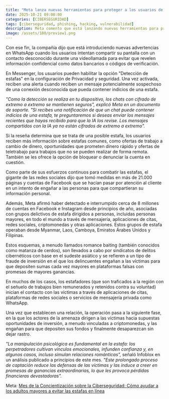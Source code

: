 ```yaml
---
title: "Meta lanza nuevas herramientas para proteger a los usuarios de WhatsApp y Messenger de las estafas"
date: 2025-10-21 09:00:00 
categories: [CIBERSEGURIDAD]
tags: [ciberseguridad, phishing, hacking, vulnerabilidad]
description: Meta comento que está lanzando nuevas herramientas para proteger a los usuarios de Messenger y WhatsApp de posibles estafas.
image: /assets/180/preview1.png
---
```


Con ese fin, la compañía dijo que está introduciendo nuevas advertencias en WhatsApp cuando los usuarios intentan compartir su pantalla con un contacto desconocido durante una videollamada para evitar que revelen información confidencial como datos bancarios o códigos de verificación.

En Messenger, los usuarios pueden habilitar la opción "Detección de estafas" en la configuración de Privacidad y seguridad. Una vez activada, reciben una alerta cuando reciben un mensaje potencialmente sospechoso de una conexión desconocida que pueda contener indicios de una estafa.

*"Como la detección se realiza en tu dispositivo, los chats con cifrado de extremo a extremo se mantienen seguros", explicó Meta en un documento de soporte. "Si recibes una notificación de que un chat puede contener indicios de una estafa, te preguntaremos si deseas enviar los mensajes recientes que hayas recibido para que la IA los revise. Los mensajes compartidos con la IA ya no están cifrados de extremo a extremo".*

Si la reseña determina que se trata de una posible estafa, los usuarios reciben más información sobre estafas comunes, como ofertas de trabajo a cambio de dinero, oportunidades que prometen dinero rápido y ofertas de teletrabajo para trabajos que no se pueden realizar de forma remota. También se les ofrece la opción de bloquear o denunciar la cuenta en cuestión.

Como parte de sus esfuerzos continuos para combatir las estafas, el gigante de las redes sociales dijo que tomó medidas en más de 21.000 páginas y cuentas de Facebook que se hacían pasar por atención al cliente en un intento de engañar a las personas para que compartieran su información personal.

Además, Meta afirmó haber detectado e interrumpido cerca de 8 millones de cuentas en Facebook e Instagram desde principios de año, asociadas con grupos delictivos de estafa dirigidos a personas, incluidas personas mayores, en todo el mundo a través de mensajería, aplicaciones de citas, redes sociales, criptomonedas y otras aplicaciones. Estos grupos de estafa operaban desde Myanmar, Laos, Camboya, Emiratos Árabes Unidos y Filipinas.

Estos esquemas, a menudo llamados romance baiting (también conocidos como matanza de cerdos), son llevados a cabo por sindicatos de delitos cibernéticos con base en el sudeste asiático y se refieren a un tipo de fraude de inversión en el que los delincuentes engañan a las víctimas para que depositen sumas cada vez mayores en plataformas falsas con promesas de mayores ganancias.

En muchos de los casos, los estafadores (que son traficados a la región con el señuelo de trabajos bien remunerados y retenidos contra su voluntad) inician el contacto con las víctimas a través de aplicaciones de citas, plataformas de redes sociales o servicios de mensajería privada como WhatsApp.

Una vez que establecen una relación, la operación pasa a la siguiente fase, en la que los actores de la amenaza dirigen a las víctimas hacia supuestas oportunidades de inversión, a menudo vinculadas a criptomonedas, y las engañan para que depositen sus fondos y finalmente desaparezcan sin dejar rastro.

*"La manipulación psicológica es fundamental en la estafa: los perpetradores cultivan vínculos emocionales, infunden confianza y, en algunos casos, incluso simulan relaciones románticas",* señaló Infoblox en un análisis publicado a principios de este mes. *"Este prolongado proceso de captación reduce las defensas de las víctimas y las induce a creer en promesas de ganancias extraordinarias, lo que les provoca pérdidas financieras devastadoras".*

Meta: [Mes de la Concientización sobre la Ciberseguridad: Cómo ayudar a los adultos mayores a evitar las estafas en línea](https://about.fb.com/news/2025/10/cybersecurity-awareness-month-helping-older-adults-avoid-online-scams/)
